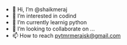 - 👋 Hi, I’m @shaikmeraj
- 👀 I’m interested in codind
- 🌱 I’m currently learnig python
- 💞️ I’m looking to collaborate on ...
- 📫 How to reach pytmrmerajsk@gmail.com

<!---
shaikmeraj/shaikmeraj is a ✨ special ✨ repository because its `README.md` (this file) appears on your GitHub profile.
You can click the Preview link to take a look at your changes.
--->
